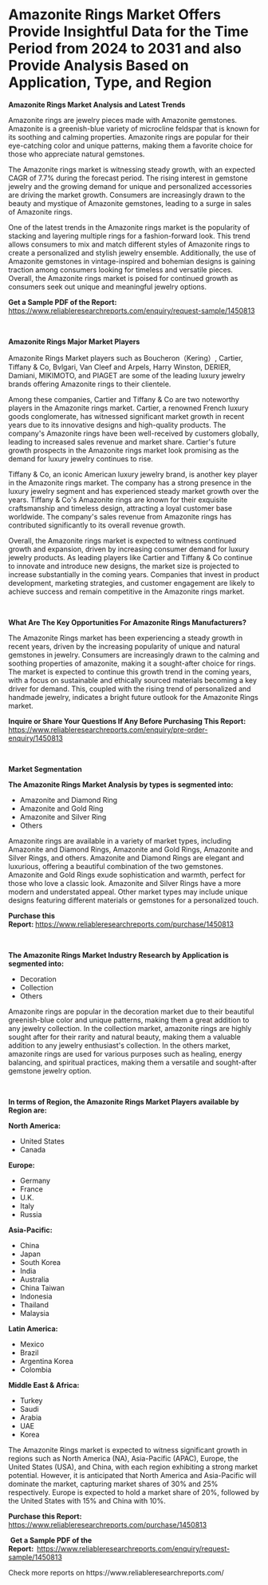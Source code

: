 <p><h1>Amazonite Rings Market Offers Provide Insightful Data for the Time Period from 2024 to 2031 and also Provide Analysis Based on Application, Type, and Region</h1></p><p><strong>Amazonite Rings Market Analysis and Latest Trends</strong></p>
<p><p>Amazonite rings are jewelry pieces made with Amazonite gemstones. Amazonite is a greenish-blue variety of microcline feldspar that is known for its soothing and calming properties. Amazonite rings are popular for their eye-catching color and unique patterns, making them a favorite choice for those who appreciate natural gemstones.</p><p>The Amazonite rings market is witnessing steady growth, with an expected CAGR of 7.7% during the forecast period. The rising interest in gemstone jewelry and the growing demand for unique and personalized accessories are driving the market growth. Consumers are increasingly drawn to the beauty and mystique of Amazonite gemstones, leading to a surge in sales of Amazonite rings.</p><p>One of the latest trends in the Amazonite rings market is the popularity of stacking and layering multiple rings for a fashion-forward look. This trend allows consumers to mix and match different styles of Amazonite rings to create a personalized and stylish jewelry ensemble. Additionally, the use of Amazonite gemstones in vintage-inspired and bohemian designs is gaining traction among consumers looking for timeless and versatile pieces. Overall, the Amazonite rings market is poised for continued growth as consumers seek out unique and meaningful jewelry options.</p></p>
<p><strong>Get a Sample PDF of the Report:&nbsp;</strong> <a href="https://www.reliableresearchreports.com/enquiry/request-sample/1450813">https://www.reliableresearchreports.com/enquiry/request-sample/1450813</a></p>
<p>&nbsp;</p>
<p><strong>Amazonite Rings Major Market Players</strong></p>
<p><p>Amazonite Rings Market players such as Boucheron（Kering）, Cartier, Tiffany & Co, Bvlgari, Van Cleef and Arpels, Harry Winston, DERIER, Damiani, MIKIMOTO, and PIAGET are some of the leading luxury jewelry brands offering Amazonite rings to their clientele.</p><p>Among these companies, Cartier and Tiffany & Co are two noteworthy players in the Amazonite rings market. Cartier, a renowned French luxury goods conglomerate, has witnessed significant market growth in recent years due to its innovative designs and high-quality products. The company's Amazonite rings have been well-received by customers globally, leading to increased sales revenue and market share. Cartier's future growth prospects in the Amazonite rings market look promising as the demand for luxury jewelry continues to rise.</p><p>Tiffany & Co, an iconic American luxury jewelry brand, is another key player in the Amazonite rings market. The company has a strong presence in the luxury jewelry segment and has experienced steady market growth over the years. Tiffany & Co's Amazonite rings are known for their exquisite craftsmanship and timeless design, attracting a loyal customer base worldwide. The company's sales revenue from Amazonite rings has contributed significantly to its overall revenue growth.</p><p>Overall, the Amazonite rings market is expected to witness continued growth and expansion, driven by increasing consumer demand for luxury jewelry products. As leading players like Cartier and Tiffany & Co continue to innovate and introduce new designs, the market size is projected to increase substantially in the coming years. Companies that invest in product development, marketing strategies, and customer engagement are likely to achieve success and remain competitive in the Amazonite rings market.</p></p>
<p>&nbsp;</p>
<p><strong>What Are The Key Opportunities For Amazonite Rings Manufacturers?</strong></p>
<p><p>The Amazonite Rings market has been experiencing a steady growth in recent years, driven by the increasing popularity of unique and natural gemstones in jewelry. Consumers are increasingly drawn to the calming and soothing properties of amazonite, making it a sought-after choice for rings. The market is expected to continue this growth trend in the coming years, with a focus on sustainable and ethically sourced materials becoming a key driver for demand. This, coupled with the rising trend of personalized and handmade jewelry, indicates a bright future outlook for the Amazonite Rings market.</p></p>
<p><strong>Inquire or Share Your Questions If Any Before Purchasing This Report:</strong> <a href="https://www.reliableresearchreports.com/enquiry/pre-order-enquiry/1450813">https://www.reliableresearchreports.com/enquiry/pre-order-enquiry/1450813</a></p>
<p>&nbsp;</p>
<p><strong>Market Segmentation</strong></p>
<p><strong>The Amazonite Rings Market Analysis by types is segmented into:</strong></p>
<p><ul><li>Amazonite and Diamond Ring</li><li>Amazonite and Gold Ring</li><li>Amazonite and Silver Ring</li><li>Others</li></ul></p>
<p><p>Amazonite rings are available in a variety of market types, including Amazonite and Diamond Rings, Amazonite and Gold Rings, Amazonite and Silver Rings, and others. Amazonite and Diamond Rings are elegant and luxurious, offering a beautiful combination of the two gemstones. Amazonite and Gold Rings exude sophistication and warmth, perfect for those who love a classic look. Amazonite and Silver Rings have a more modern and understated appeal. Other market types may include unique designs featuring different materials or gemstones for a personalized touch.</p></p>
<p><strong>Purchase this Report:&nbsp;</strong><a href="https://www.reliableresearchreports.com/purchase/1450813">https://www.reliableresearchreports.com/purchase/1450813</a></p>
<p>&nbsp;</p>
<p><strong>The Amazonite Rings Market Industry Research by Application is segmented into:</strong></p>
<p><ul><li>Decoration</li><li>Collection</li><li>Others</li></ul></p>
<p><p>Amazonite rings are popular in the decoration market due to their beautiful greenish-blue color and unique patterns, making them a great addition to any jewelry collection. In the collection market, amazonite rings are highly sought after for their rarity and natural beauty, making them a valuable addition to any jewelry enthusiast's collection. In the others market, amazonite rings are used for various purposes such as healing, energy balancing, and spiritual practices, making them a versatile and sought-after gemstone jewelry option.</p></p>
<p>&nbsp;</p>
<p><strong>In terms of Region, the Amazonite Rings Market Players available by Region are:</strong></p>
<p>
    <p> <strong> North America: </strong>
        <ul>
            <li>United States</li>
            <li>Canada</li>
        </ul>
        </p> 
    <p> <strong> Europe: </strong>
        <ul>
            <li>Germany</li>
            <li>France</li>
            <li>U.K.</li>
            <li>Italy</li>
            <li>Russia</li>
        </ul>
        </p> 
    <p> <strong> Asia-Pacific: </strong>
        <ul>
            <li>China</li>
            <li>Japan</li>
            <li>South Korea</li>
            <li>India</li>
            <li>Australia</li>
            <li>China Taiwan</li>
            <li>Indonesia</li>
            <li>Thailand</li>
            <li>Malaysia</li>
        </ul>
        </p> 
    <p> <strong> Latin America: </strong>
        <ul>
            <li>Mexico</li>
            <li>Brazil</li>
            <li>Argentina Korea</li>
            <li>Colombia</li>
        </ul>
        </p> 
    <p> <strong> Middle East & Africa: </strong>
        <ul>
            <li>Turkey</li>
            <li>Saudi</li>
            <li>Arabia</li>
            <li>UAE</li>
            <li>Korea</li>
        </ul>
    </p>
    </p>
<p><p>The Amazonite Rings market is expected to witness significant growth in regions such as North America (NA), Asia-Pacific (APAC), Europe, the United States (USA), and China, with each region exhibiting a strong market potential. However, it is anticipated that North America and Asia-Pacific will dominate the market, capturing market shares of 30% and 25% respectively. Europe is expected to hold a market share of 20%, followed by the United States with 15% and China with 10%.</p></p>
<p><strong>Purchase this Report: </strong><a href="https://www.reliableresearchreports.com/purchase/1450813">https://www.reliableresearchreports.com/purchase/1450813</a></p>
<p>&nbsp;<strong>Get a Sample PDF of the Report:&nbsp;&nbsp;</strong><a href="https://www.reliableresearchreports.com/enquiry/request-sample/1450813">https://www.reliableresearchreports.com/enquiry/request-sample/1450813</a></p>
<p><strong></strong></p>
<p>Check more reports on https://www.reliableresearchreports.com/</p>